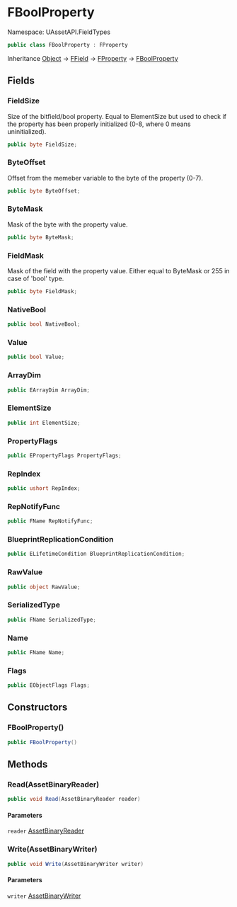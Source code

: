 # FBoolProperty

Namespace: UAssetAPI.FieldTypes

```csharp
public class FBoolProperty : FProperty
```

Inheritance [Object](https://docs.microsoft.com/en-us/dotnet/api/system.object) → [FField](./uassetapi.fieldtypes.ffield.md) → [FProperty](./uassetapi.fieldtypes.fproperty.md) → [FBoolProperty](./uassetapi.fieldtypes.fboolproperty.md)

## Fields

### **FieldSize**

Size of the bitfield/bool property. Equal to ElementSize but used to check if the property has been properly initialized (0-8, where 0 means uninitialized).

```csharp
public byte FieldSize;
```

### **ByteOffset**

Offset from the memeber variable to the byte of the property (0-7).

```csharp
public byte ByteOffset;
```

### **ByteMask**

Mask of the byte with the property value.

```csharp
public byte ByteMask;
```

### **FieldMask**

Mask of the field with the property value. Either equal to ByteMask or 255 in case of 'bool' type.

```csharp
public byte FieldMask;
```

### **NativeBool**

```csharp
public bool NativeBool;
```

### **Value**

```csharp
public bool Value;
```

### **ArrayDim**

```csharp
public EArrayDim ArrayDim;
```

### **ElementSize**

```csharp
public int ElementSize;
```

### **PropertyFlags**

```csharp
public EPropertyFlags PropertyFlags;
```

### **RepIndex**

```csharp
public ushort RepIndex;
```

### **RepNotifyFunc**

```csharp
public FName RepNotifyFunc;
```

### **BlueprintReplicationCondition**

```csharp
public ELifetimeCondition BlueprintReplicationCondition;
```

### **RawValue**

```csharp
public object RawValue;
```

### **SerializedType**

```csharp
public FName SerializedType;
```

### **Name**

```csharp
public FName Name;
```

### **Flags**

```csharp
public EObjectFlags Flags;
```

## Constructors

### **FBoolProperty()**

```csharp
public FBoolProperty()
```

## Methods

### **Read(AssetBinaryReader)**

```csharp
public void Read(AssetBinaryReader reader)
```

#### Parameters

`reader` [AssetBinaryReader](./uassetapi.assetbinaryreader.md)<br>

### **Write(AssetBinaryWriter)**

```csharp
public void Write(AssetBinaryWriter writer)
```

#### Parameters

`writer` [AssetBinaryWriter](./uassetapi.assetbinarywriter.md)<br>

